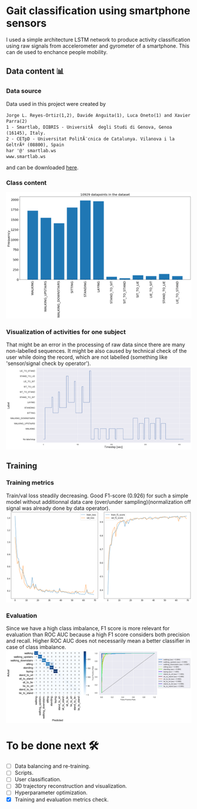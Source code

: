 # Gait classification using smartphone sensors

I used a simple architecture LSTM network to produce activity classification using raw signals from accelerometer and gyrometer of a smartphone.
This can de used to enchance people mobility.
## Data content 📊
### Data source
Data used in this project were created by
```
Jorge L. Reyes-Ortiz(1,2), Davide Anguita(1), Luca Oneto(1) and Xavier Parra(2)
1 - Smartlab, DIBRIS - UniversitÃ  degli Studi di Genova, Genoa (16145), Italy.
2 - CETpD - Universitat PolitÃ¨cnica de Catalunya. Vilanova i la GeltrÃº (08800), Spain
har '@' smartlab.ws
www.smartlab.ws
```
and can be downloaded [here](http://archive.ics.uci.edu/ml/datasets/Smartphone-Based+Recognition+of+Human+Activities+and+Postural+Transitions).
### Class content
<img src="./assets/classes.png" alt="drawing" width="800"/>

### Visualization of activities for one subject
That might be an error in the processing of raw data since there are many non-labelled sequences. It might be also caused by technical check of the user while doing the record, which are not labelled (something like 'sensor/signal check by operator').
![](./assets/run.png)
## Training
### Training metrics
  Train/val loss steadily decreasing. Good F1-score (0.926) for such a simple model without additionnal data care (over/under sampling)(normalization off signal was already done by data operator).
![](./assets/train_metrics.png)
### Evaluation
Since we have a high class imbalance, F1 score is more relevant for evaluation than ROC AUC because a high F1 score considers both precision and recall. Higher ROC AUC does not necessarily mean a better classifier in case of class imbalance.
![](./assets/confusion.png)

# To be done next 🛠
- [ ] Data balancing and re-training.
- [ ] Scripts.
- [ ] User classification.
- [ ] 3D trajectory reconstruction and visualization.
- [ ] Hyperparameter optimization.
- [X] Training and evaluation metrics check. 
